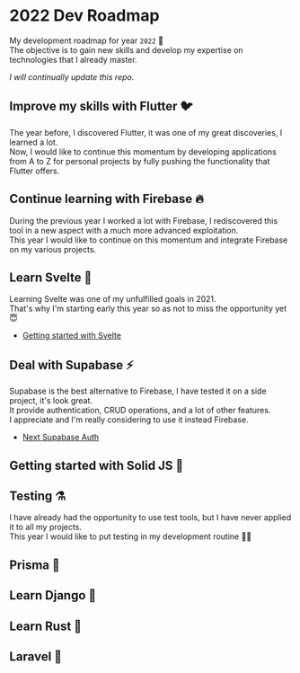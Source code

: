 # 2022 Dev Roadmap

My development roadmap for year `2022` 🚀  
The objective is to gain new skills and develop my expertise on technologies that I already master.

_I will continually update this repo._

## Improve my skills with Flutter 🐦

The year before, I discovered Flutter, it was one of my great discoveries, I learned a lot.  
Now, I would like to continue this momentum by developing applications from A to Z for personal projects by fully pushing the functionality that Flutter offers.

<!-- 1. []() -->

## Continue learning with Firebase 🔥

During the previous year I worked a lot with Firebase, I rediscovered this tool in a new aspect with a much more advanced exploitation.  
This year I would like to continue on this momentum and integrate Firebase on my various projects.

## Learn Svelte 💫

Learning Svelte was one of my unfulfilled goals in 2021.  
That's why I'm starting early this year so as not to miss the opportunity yet 😇

- [Getting started with Svelte](https://github.com/daoodaba975/lets.svelte)

## Deal with Supabase ⚡

Supabase is the best alternative to Firebase, I have tested it on a side project, it's look great.  
It provide authentication, CRUD operations, and a lot of other features.  
I appreciate and I'm really considering to use it instead Firebase.

- [Next Supabase Auth](https://github.com/daoodaba975/next.supabase.auth)

## Getting started with Solid JS 🔧

## Testing ⚗️

I have already had the opportunity to use test tools, but I have never applied it to all my projects.  
This year I would like to put testing in my development routine ✊🏽

## Prisma 💎

## Learn Django 🐍

## Learn Rust 🐇

## Laravel 🔴
